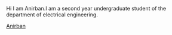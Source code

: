 Hi I am Anirban.I am a second year undergraduate student of the department of electrical engineering.

[Anirban](https://github.com/anirbanmitra1007)
